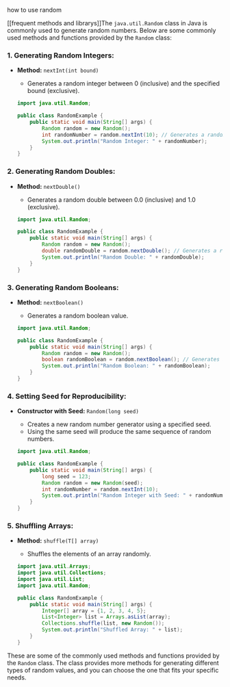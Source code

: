 how to use random

[[frequent methods  and librarys]]The `java.util.Random` class in Java is commonly used to generate random numbers. Below are some commonly used methods and functions provided by the `Random` class:

### 1. Generating Random Integers:

- **Method:** `nextInt(int bound)`
  - Generates a random integer between 0 (inclusive) and the specified bound (exclusive).

  ```java
  import java.util.Random;

  public class RandomExample {
      public static void main(String[] args) {
          Random random = new Random();
          int randomNumber = random.nextInt(10); // Generates a random integer between 0 and 9
          System.out.println("Random Integer: " + randomNumber);
      }
  }
  ```

### 2. Generating Random Doubles:

- **Method:** `nextDouble()`
  - Generates a random double between 0.0 (inclusive) and 1.0 (exclusive).

  ```java
  import java.util.Random;

  public class RandomExample {
      public static void main(String[] args) {
          Random random = new Random();
          double randomDouble = random.nextDouble(); // Generates a random double between 0.0 and 1.0
          System.out.println("Random Double: " + randomDouble);
      }
  }
  ```

### 3. Generating Random Booleans:

- **Method:** `nextBoolean()`
  - Generates a random boolean value.

  ```java
  import java.util.Random;

  public class RandomExample {
      public static void main(String[] args) {
          Random random = new Random();
          boolean randomBoolean = random.nextBoolean(); // Generates a random boolean
          System.out.println("Random Boolean: " + randomBoolean);
      }
  }
  ```

### 4. Setting Seed for Reproducibility:

- **Constructor with Seed:** `Random(long seed)`
  - Creates a new random number generator using a specified seed.
  - Using the same seed will produce the same sequence of random numbers.

  ```java
  import java.util.Random;

  public class RandomExample {
      public static void main(String[] args) {
          long seed = 123;
          Random random = new Random(seed);
          int randomNumber = random.nextInt(10);
          System.out.println("Random Integer with Seed: " + randomNumber);
      }
  }
  ```

### 5. Shuffling Arrays:

- **Method:** `shuffle(T[] array)`
  - Shuffles the elements of an array randomly.

  ```java
  import java.util.Arrays;
  import java.util.Collections;
  import java.util.List;
  import java.util.Random;

  public class RandomExample {
      public static void main(String[] args) {
          Integer[] array = {1, 2, 3, 4, 5};
          List<Integer> list = Arrays.asList(array);
          Collections.shuffle(list, new Random());
          System.out.println("Shuffled Array: " + list);
      }
  }
  ```

These are some of the commonly used methods and functions provided by the `Random` class. The class provides more methods for generating different types of random values, and you can choose the one that fits your specific needs.